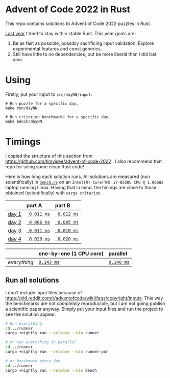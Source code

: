 # Advent of Code 2022 in Rust

This repo contains solutions to Advent of Code 2022 puzzles in Rust.

[Last year](https://github.com/fyrchik/aoc2021rust) I tried to stay within stable Rust.
This year goals are:
1. Be as fast as possible, possibly sacrificing input validation. Explore experimental features and const generics.
2. Still have little to no dependencies, but be more liberal than I did last year.

# Using

Firstly, put your input to `src/dayNN/input`.

```
# Run puzzle for a specific day.
make run/dayNN

# Run criterion benchmarks for a specific day.
make bench/dayNN
```

# Timings

I copied the structure of this section from https://github.com/timvisee/advent-of-code-2022 . I also recommend that repo for seing some clean Rust code!

Here is how long each solution runs. All solutions are measured (non
scientifically) in [`bench.rs`](./runner/src/bin/bench.rs) on an
`Intel(R) Core(TM) i7-8550U CPU @ 1.80GHz` laptop running Linux. Having that in mind, the timings
are close to those obtained (scientifically) with `cargo criterion`.

|                                                | part A                              | part B                              |
|:-----------------------------------------------|:------------------------------------|:------------------------------------|
| [day 1](https://adventofcode.com/2022/day/1)   | [` 0.011 ms`](./day01/src/lib.rs) | [` 0.012 ms`](./day01/src/lib.rs) |
| [day 2](https://adventofcode.com/2022/day/2)   | [` 0.006 ms`](./day02/src/lib.rs) | [` 0.005 ms`](./day02/src/lib.rs) |
| [day 3](https://adventofcode.com/2022/day/3)   | [` 0.011 ms`](./day03/src/lib.rs) | [` 0.010 ms`](./day03/src/lib.rs) |
| [day 4](https://adventofcode.com/2022/day/4)   | [` 0.020 ms`](./day04/src/lib.rs) | [` 0.020 ms`](./day04/src/lib.rs) |


|              | one-by-one (1 CPU core)                  | parallel                                     |
|:-------------|:-----------------------------------------|:---------------------------------------------|
| _everything_ | [`0.143 ms`](./runner/src/bin/runner.rs) | [`0.140 ms`](./runner/src/bin/runner-par.rs) |

## Run all solutions

I don't include input files because of https://old.reddit.com/r/adventofcode/wiki/faqs/copyright/inputs.
This way the benchmarks are not _completely_ reproducible, but I am not going publish a scientific paper anyway.
Simply put your input files and run the project to see the solution appear.

```bash
# Run everything
cd ../runner
cargo +nightly run --release --bin runner

# or run everything in parallel
cd ../runner
cargo +nightly run --release --bin runner-par

# or benchmark every day
cd ../runner
cargo +nightly run --release --bin bench
```
